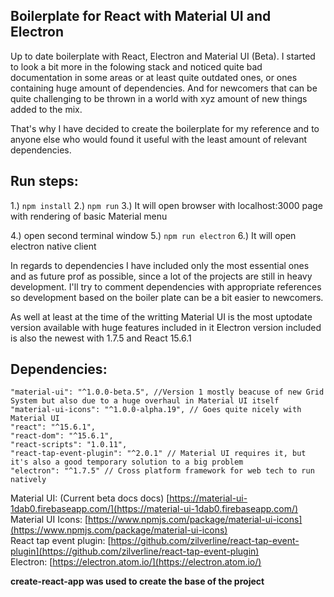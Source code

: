 ## Boilerplate for React with Material UI and Electron

Up to date boilerplate with React, Electron and Material UI (Beta). 
I started to look a bit more in the folowing stack and noticed quite bad documentation in some areas or at least quite outdated ones, or ones containing huge amount of dependencies.
And for newcomers that can be quite challenging to be thrown in a world with xyz amount of new things added to the mix. 

That's why I have decided to create the boilerplate for my reference and to anyone else who would found it useful with the least amount of relevant dependencies.

## Run steps: 

1.) `npm install` 
2.) `npm run`
3.) It will open browser with localhost:3000 page with rendering of basic Material menu

4.) open second terminal window 
5.) `npm run electron`
6.) It will open electron native client 


In regards to dependencies I have included only the most essential ones and as future prof as possible, 
since a lot of the projects are still in heavy development. 
I'll try to comment dependencies with appropriate references so development based on the boiler plate can be a bit easier to newcomers. 

As well at least at the time of the writting Material UI is the most uptodate version available with huge features included in it
Electron version included is also the newest with 1.7.5 and React 15.6.1 

## Dependencies: 
    "material-ui": "^1.0.0-beta.5", //Version 1 mostly beacuse of new Grid System but also due to a huge overhaul in Material UI itself 
    "material-ui-icons": "^1.0.0-alpha.19", // Goes quite nicely with Material UI 
    "react": "^15.6.1",
    "react-dom": "^15.6.1",
    "react-scripts": "1.0.11",
    "react-tap-event-plugin": "^2.0.1" // Material UI requires it, but it's also a good temporary solution to a big problem 
    "electron": "^1.7.5" // Cross platform framework for web tech to run natively 

Material UI: (Current beta docs docs) [https://material-ui-1dab0.firebaseapp.com/](https://material-ui-1dab0.firebaseapp.com/)  
Material UI Icons: [https://www.npmjs.com/package/material-ui-icons](https://www.npmjs.com/package/material-ui-icons)  
React tap event plugin: [https://github.com/zilverline/react-tap-event-plugin](https://github.com/zilverline/react-tap-event-plugin)  
Electron: [https://electron.atom.io/](https://electron.atom.io/)  

**create-react-app was used to create the base of the project**

